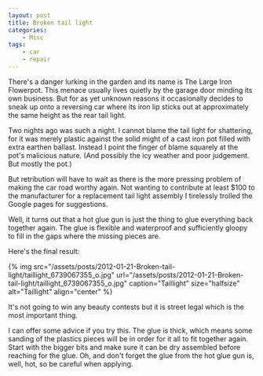 ```yaml
---
layout: post
title: Broken tail light
categories:
    - Misc
tags:
    - car
    - repair
---
```


There's a danger lurking in the garden and its name is The Large Iron Flowerpot. This menace usually lives quietly by the garage door minding its own business. But for as yet unknown reasons it occasionally decides to sneak up onto a reversing car where its iron lip sticks out at approximately the same height as the rear tail light.

Two nights ago was such a night. I cannot blame the tail light for shattering, for it was merely plastic against the solid might of a cast iron pot filled with extra earthen ballast. Instead I point the finger of blame squarely at the pot's malicious nature. (And possibly the icy weather and poor judgement. But mostly the pot.)

But retribution will have to wait as there is the more pressing problem of making the car road worthy again. Not wanting to contribute at least $100 to the manufacturer for a replacement tail light assembly I tirelessly trolled the Google pages for suggestions.

Well, it turns out that a hot glue gun is just the thing to glue everything back together again. The glue  is flexible and waterproof and sufficiently gloopy to fill in the gaps where the missing pieces are.

Here's the final result:

{% img src="/assets/posts/2012-01-21-Broken-tail-light/taillight_6739067355_o.jpg" url="/assets/posts/2012-01-21-Broken-tail-light/taillight_6739067355_o.jpg" caption="Taillight" size="halfsize" alt="Taillight" align="center" %}

It's not going to win any beauty contests but it is street legal which is the most important thing.

I can offer some advice if you try this. The glue is thick, which means some sanding of the plastics pieces will be in order for it all to fit together again. Start with the bigger bits and make sure it can be dry assembled before reaching for the glue. Oh, and don't forget the glue from the hot glue gun is, well, hot, so be careful when applying.

			